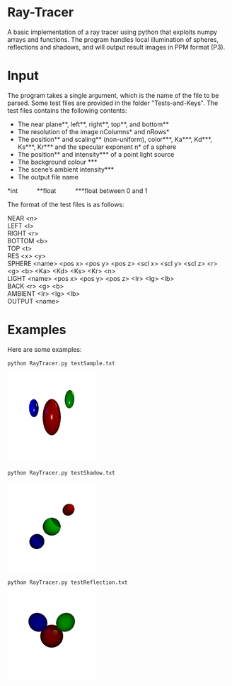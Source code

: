 # Ray-Tracer
A basic implementation of a ray tracer using python that exploits numpy arrays and functions. The program handles local illumination of spheres, reflections and shadows, and will output result images in PPM format (P3).

# Input

The program takes a single argument, which is the name of the file to be parsed. Some test files are provided in the folder "Tests-and-Keys". The test files contains the following contents:

* The near plane\*\*, left\*\*, right\*\*, top\*\*, and bottom\*\*
* The resolution of the image nColumns\* and nRows\*
* The position\*\* and scaling\*\* (non-uniform), color\*\*\*, Ka\*\*\*, Kd\*\*\*, Ks\*\*\*, Kr\*\*\* and the specular exponent n\* of a sphere
* The position** and intensity*** of a point light source
* The background colour \*\*\*
* The scene’s ambient intensity\*\*\*
* The output file name 

\*int &nbsp; &nbsp; &nbsp; &nbsp; &nbsp; \*\*float &nbsp; &nbsp; &nbsp; &nbsp; &nbsp; \*\*\*float between 0 and 1

The format of the test files is as follows:   

NEAR \<n\>   
LEFT \<l\>   
RIGHT \<r\>   
BOTTOM \<b\>    
TOP \<t\>    
RES \<x\> \<y\>    
SPHERE \<name\> \<pos x\> \<pos y\> \<pos z\> \<scl x\> \<scl y\> \<scl z\> \<r\> \<g\> \<b\> \<Ka\> \<Kd\> \<Ks\> \<Kr\> \<n\>   
LIGHT \<name\> \<pos x\> \<pos y\> \<pos z\> \<Ir\> \<Ig\> \<Ib\>   
BACK \<r\> \<g\> \<b\>     
AMBIENT \<Ir\> \<Ig\> \<Ib\>   
OUTPUT \<name\>   

# Examples


Here are some examples:
```
python RayTracer.py testSample.txt
```
<img src="https://github.com/Tianennnn/Ray-Tracer/blob/main/Tests-and-Keys/keySample.png" width="200" height="200">

```
python RayTracer.py testShadow.txt
```
<img src="https://github.com/Tianennnn/Ray-Tracer/blob/main/Tests-and-Keys/keyShadow.png" width="200" height="200">

```
python RayTracer.py testReflection.txt
```
<img src="https://github.com/Tianennnn/Ray-Tracer/blob/main/Tests-and-Keys/keyReflection.png" width="200" height="200">
